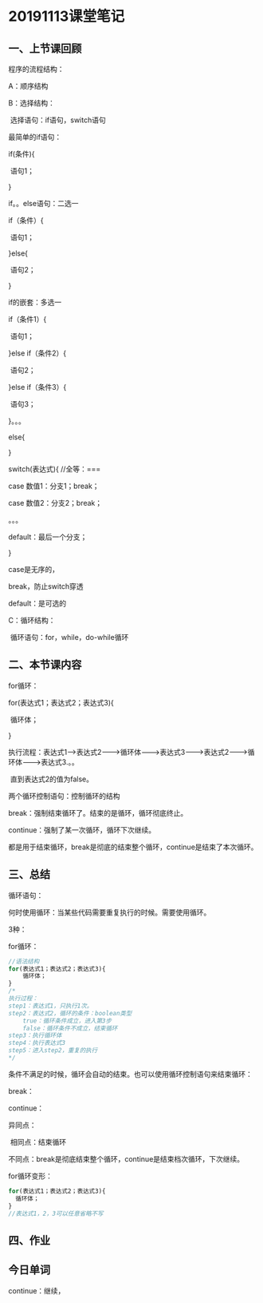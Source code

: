 # 20191113课堂笔记

## 一、上节课回顾

程序的流程结构：

A：顺序结构

B：选择结构：

​	选择语句：if语句，switch语句

最简单的if语句：

if(条件){

​	语句1；

}

if。。else语句：二选一

if（条件）{

​	语句1；

}else{

​	语句2；

}

if的嵌套：多选一

if（条件1）{

​	语句1；

}else  if（条件2）{

​	语句2；

}else if（条件3）{

​	语句3；

}。。。

else{

}

switch(表达式){ //全等：===

case 数值1：分支1；break；

case 数值2：分支2；break；

。。。

default：最后一个分支；

}

case是无序的，

break，防止switch穿透

default：是可选的



C：循环结构：

​	循环语句：for，while，do-while循环





## 二、本节课内容

for循环：

for(表达式1；表达式2；表达式3){

​	循环体；

}

执行流程：表达式1-->表达式2--->循环体--->表达式3--->表达式2--->循环体--->表达式3.。。

​	直到表达式2的值为false。



两个循环控制语句：控制循环的结构

break：强制结束循环了。结束的是循环，循环彻底终止。

continue：强制了某一次循环，循环下次继续。

都是用于结束循环，break是彻底的结束整个循环，continue是结束了本次循环。



## 三、总结

循环语句：

何时使用循环：当某些代码需要重复执行的时候。需要使用循环。

3种：

for循环：

```javascript
//语法结构
for(表达式1；表达式2；表达式3){
    循环体；
}
/*
执行过程：
step1：表达式1，只执行1次。
step2：表达式2，循环的条件：boolean类型
	true：循环条件成立，进入第3步
	false：循环条件不成立，结束循环
step3：执行循环体
step4：执行表达式3
step5：进入step2，重复的执行
*/
```



条件不满足的时候，循环会自动的结束。也可以使用循环控制语句来结束循环：

break：

continue：

异同点：

​	相同点：结束循环

​	不同点：break是彻底结束整个循环，continue是结束档次循环，下次继续。



for循环变形：

```javascript
for(表达式1；表达式2；表达式3){
  循环体；
}
//表达式1，2，3可以任意省略不写
```









## 四、作业



## 今日单词

continue：继续，